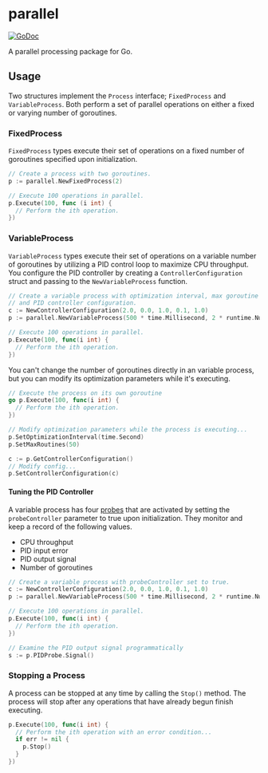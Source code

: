 # parallel
[![GoDoc](https://godoc.org/github.com/colinc86/parallel?status.svg)](https://godoc.org/github.com/colinc86/parallel)

A parallel processing package for Go.

## Usage
Two structures implement the `Process` interface; `FixedProcess` and `VariableProcess`. Both perform a set of parallel operations on either a fixed or varying number of goroutines.

### FixedProcess
`FixedProcess` types execute their set of operations on a fixed number of goroutines specified upon initialization.

```go
// Create a process with two goroutines.
p := parallel.NewFixedProcess(2)

// Execute 100 operations in parallel.
p.Execute(100, func (i int) {
  // Perform the ith operation.
})
```

### VariableProcess
`VariableProcess` types execute their set of operations on a variable number of goroutines by utilizing a PID control loop to maximize CPU throughput. You configure the PID controller by creating a `ControllerConfiguration` struct and passing to the `NewVariableProcess` function.

```go
// Create a variable process with optimization interval, max goroutine count,
// and PID controller configuration.
c := NewControllerConfiguration(2.0, 0.0, 1.0, 0.1, 1.0)
p := parallel.NewVariableProcess(500 * time.Millisecond, 2 * runtime.NumCPU(), c, false)

// Execute 100 operations in parallel.
p.Execute(100, func(i int) {
  // Perform the ith operation.
})
```

You can't change the number of goroutines directly in an variable process, but you can modify its optimization parameters while it's executing.

```go
// Execute the process on its own goroutine
go p.Execute(100, func(i int) {
  // Perform the ith operation.
})

// Modify optimization parameters while the process is executing...
p.SetOptimizationInterval(time.Second)
p.SetMaxRoutines(50)

c := p.GetControllerConfiguration()
// Modify config...
p.SetControllerConfiguration(c)
```

#### Tuning the PID Controller
A variable process has four [probes](https://www.github.com/colinc86/probes) that are activated by setting the `probeController` parameter to true upon initialization. They monitor and keep a record of the following values.
- CPU throughput
- PID input error
- PID output signal
- Number of goroutines

```go
// Create a variable process with probeController set to true.
c := NewControllerConfiguration(2.0, 0.0, 1.0, 0.1, 1.0)
p := parallel.NewVariableProcess(500 * time.Millisecond, 2 * runtime.NumCPU(), c, true)

// Execute 100 operations in parallel.
p.Execute(100, func(i int) {
  // Perform the ith operation.
})

// Examine the PID output signal programmatically
s := p.PIDProbe.Signal()
```

### Stopping a Process
A process can be stopped at any time by calling the `Stop()` method. The process will stop after any operations that have already begun finish executing.

```go
p.Execute(100, func(i int) {
  // Perform the ith operation with an error condition...
  if err != nil {
    p.Stop()
  }
})
